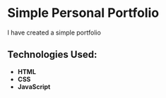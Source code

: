 # Simple Personal  Portfolio

I have created a simple portfolio 

## Technologies Used:

- **HTML**
- **CSS**
- **JavaScript**
